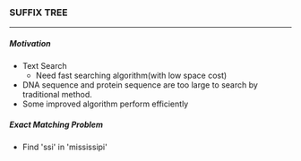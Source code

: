 ### SUFFIX TREE
---

##### Motivation
- Text Search
	- Need fast searching algorithm(with low space cost)
- DNA sequence and protein sequence are too large to search by traditional method.
- Some improved algorithm perform efficiently

##### Exact Matching Problem
- Find 'ssi' in 'mississipi'

